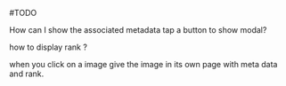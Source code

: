 #TODO

How can I show the associated metadata tap a button
to show modal?

how to display rank ?

when you click on a image
give the image in its own page with meta data and rank.

